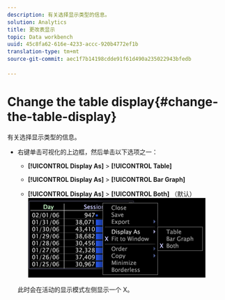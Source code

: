 ```yaml
---
description: 有关选择显示类型的信息。
solution: Analytics
title: 更改表显示
topic: Data workbench
uuid: 45c8fa62-616e-4233-accc-920b4772ef1b
translation-type: tm+mt
source-git-commit: aec1f7b14198cdde91f61d490a235022943bfedb

---
```



# Change the table display{#change-the-table-display}

有关选择显示类型的信息。

* 右键单击可视化的上边框，然后单击以下选项之一：

   * **[!UICONTROL Display As]** > **[!UICONTROL Table]**

   * **[!UICONTROL Display As]** > **[!UICONTROL Bar Graph]**

   * **[!UICONTROL Display As]** > **[!UICONTROL Both]** （默认）
   ![](assets/mnu_Table_Bar_Display.png)

   此时会在活动的显示模式左侧显示一个 X。


